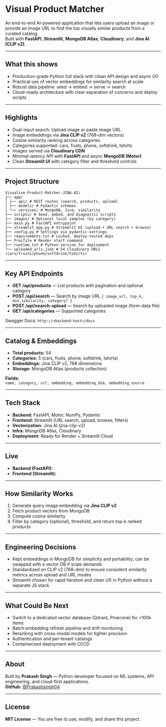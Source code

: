 # Visual Product Matcher

An end-to-end AI-powered application that lets users upload an image or provide an image URL to find the top visually similar products from a curated catalog.  
Built with **FastAPI**, **Streamlit**, **MongoDB Atlas**, **Cloudinary**, and **Jina AI (CLIP v2)**.

---

## What this shows

- Production-grade Python full stack with clean API design and async I/O  
- Practical use of vector embeddings for similarity search at scale  
- Robust data pipeline: seed → embed → serve → search  
- Cloud-ready architecture with clear separation of concerns and deploy scripts  

---

## Highlights

- Dual-input search: Upload image or paste image URL  
- Image embeddings via **Jina CLIP v2** (768-dim vectors)  
- Cosine similarity ranking across categories  
- Categories supported: cars, fruits, phone, softdrink, tshirts  
- Images served via **Cloudinary CDN**  
- Minimal-latency API with **FastAPI** and async **MongoDB (Motor)**  
- Clean **Streamlit UI** with category filter and threshold controls  

---

## Project Structure
```
Visualise-Product-Matcher-JINA-AI/
├── app/
│ ├── api/ # REST routes (search, products, upload)
│ ├── models/ # Pydantic schemas
│ └── services/ # MongoDB, Jina, similarity
├── scripts/ # Seed, embed, and diagnostic scripts
├── images/ # Optional local samples (by category)
├── main.py # FastAPI entrypoint
├── streamlit_app.py # Streamlit UI (upload + URL search + browse)
├── config.py # Settings via pydantic-settings
├── requirements.txt # Locked, deploy-tested deps
├── Procfile # Render start command
├── runtime.txt # Python version for deployment
└── uploaded_urls.json # 54 Cloudinary URLs (cars/fruits/phone/softdrink/tshirts)
```

---

## Key API Endpoints

- **GET /api/products** — List products with pagination and optional category  
- **POST /api/search** — Search by image URL `{ image_url, top_k, min_similarity, category? }`  
- **POST /api/search-upload** — Search by uploaded image (form-data file)  
- **GET /api/categories** — Supported categories  

Swagger Docs: `http://<backend-host>/docs`

---

## Catalog & Embeddings

- **Total products:** 54  
- **Categories:** 5 (cars, fruits, phone, softdrink, tshirts)  
- **Embeddings:** Jina CLIP v2, 768 dimensions  
- **Storage:** MongoDB Atlas (products collection)  

**Fields:**  
`name, category, url, embedding, embedding_dim, embedding_source`

---

## Tech Stack

- **Backend:** FastAPI, Motor, NumPy, Pydantic  
- **Frontend:** Streamlit (URL search, upload, browse, filters)  
- **Vectorization:** Jina AI (jina-clip-v2)  
- **Infra:** MongoDB Atlas, Cloudinary  
- **Deployment:** Ready for Render + Streamlit Cloud  

---

## Live

- **Backend (FastAPI):**   
- **Frontend (Streamlit):**

---

## How Similarity Works

1. Generate query image embedding via **Jina CLIP v2**  
2. Fetch product vectors from MongoDB  
3. Compute cosine similarity
4. Filter by category (optional), threshold, and return top-k ranked products  

---

## Engineering Decisions

- Kept embeddings in MongoDB for simplicity and portability; can be swapped with a vector DB if scale demands  
- Standardized on CLIP v2 (768-dim) to ensure consistent similarity metrics across upload and URL modes  
- Streamlit chosen for rapid iteration and clean UX in Python without a separate JS stack  

---

## What Could Be Next

- Switch to a dedicated vector database (Qdrant, Pinecone) for >100k items  
- Batch embedding refresh pipeline and drift monitoring  
- Reranking with cross-modal models for tighter precision  
- Authentication and per-tenant catalogs  
- Containerized deployment with CI/CD  

---

## About

Built by **Prakash Singh** — Python developer focused on ML systems, API engineering, and cloud-first applications.  
**GitHub:** [@Prakashsingh04](https://github.com/Prakashsingh04)  

---

## License

**MIT License** — You are free to use, modify, and share this project.
